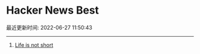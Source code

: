 # Hacker News Best

最近更新时间: 2022-06-27 11:50:43

--- 
1. [Life is not short](https://dkb.show/post/life-is-not-short)
